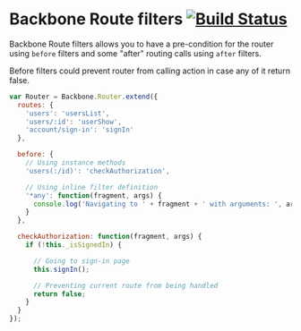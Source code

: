 Backbone Route filters [![Build Status](https://travis-ci.org/fantactuka/backbone-route-filter.png?branch=master)](https://travis-ci.org/fantactuka/backbone-route-filter)
==================

Backbone Route filters allows you to have a pre-condition for the router using `before` filters and some
"after" routing calls using `after` filters.

Before filters could prevent router from calling action in case any of it return false.

```js
var Router = Backbone.Router.extend({
  routes: {
    'users': 'usersList',
    'users/:id': 'userShow',
    'account/sign-in': 'signIn'
  },

  before: {
    // Using instance methods
    'users(:/id)': 'checkAuthorization',

    // Using inline filter definition
    '*any': function(fragment, args) {
      console.log('Navigating to ' + fragment + ' with arguments: ', args);
    }
  },

  checkAuthorization: function(fragment, args) {
    if (!this._isSignedIn) {

      // Going to sign-in page
      this.signIn();

      // Preventing current route from being handled
      return false;
    }
  }
});
```